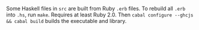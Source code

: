 Some Haskell files in `src` are built from Ruby `.erb` files.
To rebuild all `.erb` into `.hs`, run `make`.
Requires at least Ruby 2.0.
Then `cabal configure --ghcjs && cabal build` builds the executable and library.
